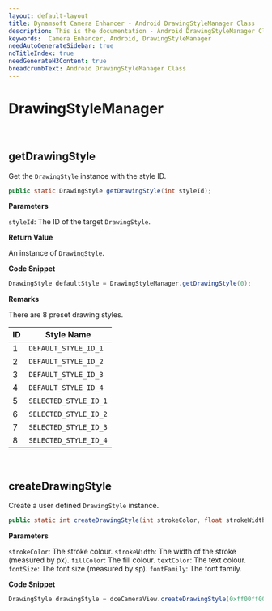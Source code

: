 ```yaml
---
layout: default-layout
title: Dynamsoft Camera Enhancer - Android DrawingStyleManager Class
description: This is the documentation - Android DrawingStyleManager Class page of Dynamsoft Camera Enhancer.
keywords:  Camera Enhancer, Android, DrawingStyleManager
needAutoGenerateSidebar: true
noTitleIndex: true
needGenerateH3Content: true
breadcrumbText: Android DrawingStyleManager Class
---
```


# DrawingStyleManager

&nbsp;

## getDrawingStyle

Get the `DrawingStyle` instance with the style ID.

```java
public static DrawingStyle getDrawingStyle(int styleId);
```

**Parameters**

`styleId`: The ID of the target `DrawingStyle`.

**Return Value**

An instance of `DrawingStyle`.

**Code Snippet**

```java
DrawingStyle defaultStyle = DrawingStyleManager.getDrawingStyle(0);
```

**Remarks**

There are 8 preset drawing styles.

| ID | Style Name |
| -- | ---------- |
| 1 | `DEFAULT_STYLE_ID_1` |
| 2 | `DEFAULT_STYLE_ID_2` |
| 3 | `DEFAULT_STYLE_ID_3` |
| 4 | `DEFAULT_STYLE_ID_4` |
| 5 | `SELECTED_STYLE_ID_1` |
| 6 | `SELECTED_STYLE_ID_2` |
| 7 | `SELECTED_STYLE_ID_3` |
| 8 | `SELECTED_STYLE_ID_4` |

&nbsp;

## createDrawingStyle

Create a user defined `DrawingStyle` instance.

```java
public static int createDrawingStyle(int strokeColor, float strokeWidth, int fillColor, int textColor, int fontSize, String fontFamily);
```

**Parameters**

`strokeColor`: The stroke colour.
`strokeWidth`: The width of the stroke (measured by px).
`fillColor`: The fill colour.
`textColor`: The text colour.
`fontSize`: The font size (measured by sp).
`fontFamily`: The font family.

**Code Snippet**

```java
DrawingStyle drawingStyle = dceCameraView.createDrawingStyle(0xff00ff00,2,0xff00ff00,0xff00ff00,12,"sans-serif")
```
